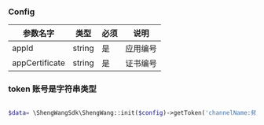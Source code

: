 
### Config

| 参数名字     | 类型   | 必须 | 说明                                                            |
| ------------ | ------ | ---- | --------------------------------------------------------------- |
| appId       | string | 是   | 应用编号                                               |
| appCertificate    | string | 是   | 证书编号


### token 账号是字符串类型

```php

$data= \ShengWangSdk\ShengWang::init($config)->getToken('channelName:频道','account:账号字符串','role等级: 1-2数字','tokenExpire：3600','privilegeExpire:3600');
```

